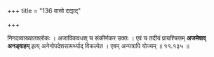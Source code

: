 +++
title = "136 वासो दद्याद्"

+++

निगदव्याख्यातश्लोकः । अजाविकवधश् च संकीर्णकर उक्तः । एवं च तदीयं प्रायश्चित्तम् **अजमेषाव् अनड्वाहम्** इत्य् अनेनोपदेशसामर्थ्याद् विकल्पेत । एवम् अन्यत्रापि योज्यम् ॥ ११.१३५ ॥